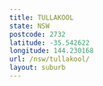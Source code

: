 ```yaml
---
title: TULLAKOOL
state: NSW
postcode: 2732
latitude: -35.542622
longitude: 144.230168
url: /nsw/tullakool/
layout: suburb
---
```


